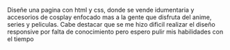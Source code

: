 Diseñe una pagina con html y css, donde se vende idumentaria y accesorios de cosplay enfocado mas a la gente que disfruta del anime, series y peliculas. Cabe destacar que se me hizo dificil realizar el diseño responsive por falta de conocimiento pero espero pulir mis habilidades con el tiempo
